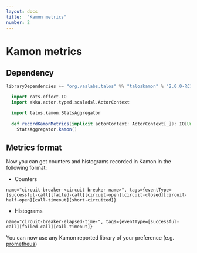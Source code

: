 ```yaml
---
layout: docs
title:  "Kamon metrics"
number: 2
---
```


# Kamon metrics


## Dependency

```scala
libraryDependencies += "org.vaslabs.talos" %% "taloskamon" % "2.0.0-RC1"
```

```scala mdoc:silent
  import cats.effect.IO
  import akka.actor.typed.scaladsl.ActorContext

  import talos.kamon.StatsAggregator
  
  def recordKamonMetrics(implicit actorContext: ActorContext[_]): IO[Unit] = 
    StatsAggregator.kamon()
```

## Metrics format

Now you can get counters and histograms recorded in Kamon in the following format:
- Counters

`name="circuit-breaker-<circuit breaker name>", tags={eventType=[successful-call][failed-call][circuit-open][circuit-closed][circuit-half-open][call-timeout][short-circuited]}`

- Histograms

`name="circuit-breaker-elapsed-time-", tags={eventType=[successful-call][failed-call][call-timeout]}`

You can now use any Kamon reported library of your preference (e.g. [prometheus](https://kamon.io/docs/latest/reporters/prometheus/))